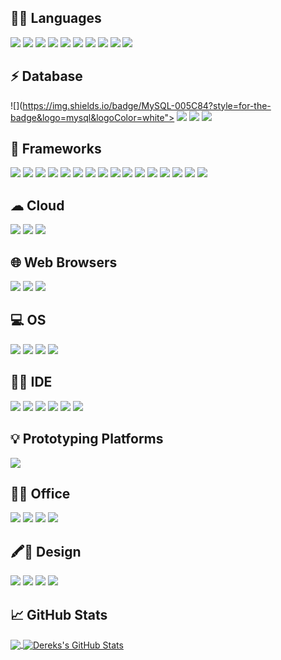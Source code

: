 
<!--
![](https://img.shields.io/badge/iOS-000000?style=for-the-badge&logo=ios&logoColor=white)
![](https://img.shields.io/badge/Windows-0078D6?style=for-the-badge&logo=windows&logoColor=white)
![](https://img.shields.io/badge/Ubuntu-E95420?style=for-the-badge&logo=ubuntu&logoColor=white)
![](https://img.shields.io/badge/C%23-239120?style=for-the-badge&logo=c-sharp&logoColor=white)
![](https://img.shields.io/badge/Python-3776AB?style=for-the-badge&logo=python&logoColor=white)
![](https://img.shields.io/badge/HTML-239120?style=for-the-badge&logo=html5&logoColor=white)
![](https://img.shields.io/badge/.NET-5C2D91?style=for-the-badge&logo=.net&logoColor=white)
![](https://img.shields.io/badge/JavaScript-323330?style=for-the-badge&logo=javascript&logoColor=F7DF1E)
![](https://img.shields.io/badge/C-00599C?style=for-the-badge&logo=c&logoColor=white)
![](https://img.shields.io/badge/C%2B%2B-00599C?style=for-the-badge&logo=c%2B%2B&logoColor=white)
![](https://img.shields.io/badge/Java-ED8B00?style=for-the-badge&logo=java&logoColor=white)
![](https://img.shields.io/badge/Markdown-000000?style=for-the-badge&logo=markdown&logoColor=white)
![](https://img.shields.io/badge/Bootstrap-563D7C?style=for-the-badge&logo=bootstrap&logoColor=white)
![](https://img.shields.io/badge/jQuery-0769AD?style=for-the-badge&logo=jquery&logoColor=white)
![](https://img.shields.io/badge/Flask-000000?style=for-the-badge&logo=flask&logoColor=white)
![](https://img.shields.io/badge/MySQL-00000F?style=for-the-badge&logo=mysql&logoColor=white)
![](https://img.shields.io/badge/MongoDB-4EA94B?style=for-the-badge&logo=mongodb&logoColor=white)
![](https://img.shields.io/badge/Heroku-430098?style=for-the-badge&logo=heroku&logoColor=white)
![](https://img.shields.io/badge/Microsoft_Azure-0089D6?style=for-the-badge&logo=microsoft-azure&logoColor=white)
![](https://img.shields.io/badge/Microsoft_Office-D83B01?style=for-the-badge&logo=microsoft-office&logoColor=white)
-->


## 👩‍💻 Languages 

![](https://img.shields.io/badge/Python-FFD43B?style=for-the-badge&logo=python&logoColor=darkgreen" )
![](https://img.shields.io/badge/HTML5-E34F26?style=for-the-badge&logo=html5&logoColor=white" ) 
![](https://img.shields.io/badge/CSS3-1572B6?style=for-the-badge&logo=css3&logoColor=white" ) 
![](https://img.shields.io/badge/JavaScript-323330?style=for-the-badge&logo=javascript&logoColor=F7DF1E" ) 
![](https://img.shields.io/badge/C-00599C?style=for-the-badge&logo=c&logoColor=white" ) 
![](https://img.shields.io/badge/C%2B%2B-00599C?style=for-the-badge&logo=c%2B%2B&logoColor=white" ) 
![](https://img.shields.io/badge/C%23-239120?style=for-the-badge&logo=c-sharp&logoColor=white" ) 
![](https://img.shields.io/badge/Java-ED8B00?style=for-the-badge&logo=java&logoColor=white" ) 
![](https://img.shields.io/badge/Haskell-5D4F85?style=for-the-badge&logo=haskell&logoColor=white" ) 
![](https://img.shields.io/badge/json-5E5C5C?style=for-the-badge&logo=json&logoColor=white" ) 


## ⚡ Database

![](https://img.shields.io/badge/MySQL-005C84?style=for-the-badge&logo=mysql&logoColor=white"> 
![](https://img.shields.io/badge/MongoDB-white?style=for-the-badge&logo=mongodb&logoColor=4EA94B" ) 
![](https://img.shields.io/badge/SQLite-07405E?style=for-the-badge&logo=sqlite&logoColor=white" ) 
![](https://img.shields.io/badge/Microsoft%20SQL%20Server-CC2927?style=for-the-badge&logo=microsoft%20sql%20server&logoColor=white" ) 


## 🚀 Frameworks 

![](https://img.shields.io/badge/Node.js-339933?style=for-the-badge&logo=nodedotjs&logoColor=white" )
![](https://img.shields.io/badge/npm-CB3837?style=for-the-badge&logo=npm&logoColor=white") 
![](https://img.shields.io/badge/Jest-C21325?style=for-the-badge&logo=jest&logoColor=white") 
![](https://img.shields.io/badge/Express.js-000000?style=for-the-badge&logo=express&logoColor=white") 
![](https://img.shields.io/badge/.NET-512BD4?style=for-the-badge&logo=dotnet&logoColor=white" ) 
![](https://img.shields.io/badge/NuGet-004880?style=for-the-badge&logo=nuget&logoColor=white") 
![](https://img.shields.io/badge/Markdown-000000?style=for-the-badge&logo=markdown&logoColor=white" ) 
![](https://img.shields.io/badge/Shell_Script-121011?style=for-the-badge&logo=gnu-bash&logoColor=white" ) 
![](https://img.shields.io/badge/React-20232A?style=for-the-badge&logo=react&logoColor=61DAFB" ) 
![](https://img.shields.io/badge/Bootstrap-563D7C?style=for-the-badge&logo=bootstrap&logoColor=white" ) 
![](https://img.shields.io/badge/jQuery-0769AD?style=for-the-badge&logo=jquery&logoColor=white" ) 
![](https://img.shields.io/badge/DJANGO-REST-ff1709?style=for-the-badge&logo=django&logoColor=white&color=ff1709&labelColor=gray" ) 
![](https://img.shields.io/badge/Flask-000000?style=for-the-badge&logo=flask&logoColor=white" ) 
![](https://img.shields.io/badge/Postman-FF6C37?style=for-the-badge&logo=Postman&logoColor=white") 
![](https://img.shields.io/badge/PowerShell-5391FE?style=for-the-badge&logo=PowerShell&logoColor=white") 
![](https://img.shields.io/badge/Nginx-009639?style=for-the-badge&logo=nginx&logoColor=white") 


## ☁ Cloud 

![](https://img.shields.io/badge/Heroku-430098?style=for-the-badge&logo=heroku&logoColor=white" ) 
![](https://img.shields.io/badge/Azure_Functions-0062AD?style=for-the-badge&logo=azure-functions&logoColor=white" ) 
![](https://img.shields.io/badge/Azure_DevOps-0078D7?style=for-the-badge&logo=azure-devops&logoColor=white" ) 


## 🌐 Web Browsers 

![](https://img.shields.io/badge/Google_chrome-4285F4?style=for-the-badge&logo=Google-chrome&logoColor=white" ) 
![](https://img.shields.io/badge/Firefox_Browser-FF7139?style=for-the-badge&logo=Firefox-Browser&logoColor=white" ) 
![](https://img.shields.io/badge/Safari-000000?style=for-the-badge&logo=safari&logoColor=white" ) 


## 💻 OS 

![](https://img.shields.io/badge/iOS-000000?style=for-the-badge&logo=ios&logoColor=white" ) 
![](https://img.shields.io/badge/Windows-0078D6?style=for-the-badge&logo=windows&logoColor=white" ) 
![](https://img.shields.io/badge/Linux-FCC624?style=for-the-badge&logo=linux&logoColor=black" ) 
![](https://img.shields.io/badge/Ubuntu-E95420?style=for-the-badge&logo=ubuntu&logoColor=white" ) 


## 👩‍💻 IDE 

![](https://img.shields.io/badge/Visual_Studio_Code-0078D4?style=for-the-badge&logo=visual%20studio%20code&logoColor=white" ) 
![](https://img.shields.io/badge/Visual_Studio-5C2D91?style=for-the-badge&logo=visual%20studio&logoColor=white" )
![](https://img.shields.io/badge/Atom-66595C?style=for-the-badge&logo=Atom&logoColor=white" )
![](https://img.shields.io/badge/pycharm-143?style=for-the-badge&logo=pycharm&logoColor=black&color=black&labelColor=green" ) 
![](https://img.shields.io/badge/IntelliJIDEA-000000.svg?style=for-the-badge&logo=intellij-idea&logoColor=white" )
![](https://img.shields.io/badge/Notepad++-90E59A.svg?style=for-the-badge&logo=notepad%2B%2B&logoColor=black" )


## 💡 Prototyping Platforms

![](https://img.shields.io/badge/Raspberry%20Pi-A22846?style=for-the-badge&logo=Raspberry%20Pi&logoColor=white" ) 


## 👨‍💻 Office 

![](https://img.shields.io/badge/Microsoft_Excel-217346?style=for-the-badge&logo=microsoft-excel&logoColor=white" ) 
![](https://img.shields.io/badge/Microsoft_PowerPoint-B7472A?style=for-the-badge&logo=microsoft-powerpoint&logoColor=white" ) 
![](https://img.shields.io/badge/Microsoft_SQL_Server-CC2927?style=for-the-badge&logo=microsoft-sql-server&logoColor=white" ) 
![](https://img.shields.io/badge/Microsoft_Word-2B579A?style=for-the-badge&logo=microsoft-word&logoColor=white" ) 



## 🖍📐 Design 

![](https://img.shields.io/badge/Adobe%20Creative%20Cloud-DA1F26?style=for-the-badge&logo=Adobe%20Creative%20Cloud&logoColor=white" ) 
![](https://img.shields.io/badge/Adobe-Photoshop-31A8FF?style=for-the-badge&logo=Adobe-Photoshop&labelColor=0a446b&logoWidth=15" ) 
![](https://img.shields.io/badge/Adobe-Premiere%20Pro-9999FF?style=for-the-badge&logo=Adobe-Premiere%20Pro&labelColor=2f2f5b&logoWidth=15" ) 
![](https://img.shields.io/badge/Adobe%20InDesign-FF3366?style=for-the-badge&logo=Adobe%20InDesign&logoColor=white" ) 



## &#x1f4c8; GitHub Stats

<a href="https://github.com/drussell33/drussell33">
  <img align="center" src="https://github-readme-stats.vercel.app/api/top-langs/?username=drussell33&hide=java,html,TSQL,tex&title_color=ffffff&text_color=c9cacc&icon_color=2bbc8a&bg_color=1d1f21&langs_count=5" />
</a>
<a href="https://github.com/drussell33/drussell33">
  <img align="center" src="https://github-readme-stats.vercel.app/api?username=drussell33&show_icons=true&line_height=40&count_private=true&title_color=ffffff&text_color=c9cacc&icon_color=2bbc8a&bg_color=1d1f21" alt="Dereks's GitHub Stats" />
</a>

<!--
<a href="https://github.com/drussell33/wou-cs-46x-starlane">
  <img align="center" src="https://github-readme-stats.vercel.app/api/pin/?username=drussell33&repo=wou-cs-46x-starlane&title_color=ffffff&text_color=c9cacc&icon_color=2bbc8a&bg_color=1d1f21" )
</a>

<a href="https://github.com/drussell33/Python-Blockchain">
  <img align="center" src="https://github-readme-stats.vercel.app/api/pin/?username=drussell33&repo=Python-Blockchain&title_color=ffffff&text_color=c9cacc&icon_color=2bbc8a&bg_color=1d1f21" )
</a>
-->